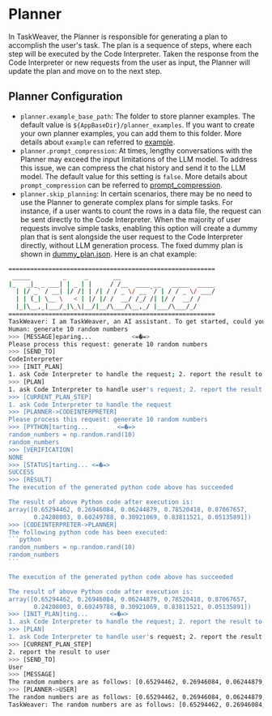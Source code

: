 # Planner

In TaskWeaver, the Planner is responsible for generating a plan to accomplish the user's task.
The plan is a sequence of steps, where each step will be executed by the Code Interpreter.
Taken the response from the Code Interpreter or new requests from the user as input, the Planner will update the plan and move on to the next step.

## Planner Configuration

- `planner.example_base_path`:	The folder to store planner examples. The default value is `${AppBaseDir}/planner_examples`. 
If you want to create your own planner examples, you can add them to this folder. More details about `example` can referred to [example](./example.md).
- `planner.prompt_compression`: At times, lengthy conversations with the Planner may exceed the input limitations of the LLM model. 
To address this issue, we can compress the chat history and send it to the LLM model. The default value for this setting is `false`.
More details about `prompt_compression` can be referred to [prompt_compression](./compression.md).
- `planner.skip_planning`: In certain scenarios, there may be no need to use the Planner to generate complex plans for simple tasks. 
For instance, if a user wants to count the rows in a data file, the request can be sent directly to the Code Interpreter. 
When the majority of user requests involve simple tasks, enabling this option will create a dummy plan that is sent alongside the user request to the Code Interpreter directly, without LLM generation process.
The fixed dummy plan is shown in [dummy_plan.json](../taskweaver/planner/dummy_plan.json).
Here is an chat example:
`````bash
=========================================================
 _____         _     _       __
|_   _|_ _ ___| | _ | |     / /__  ____ __   _____  _____
  | |/ _` / __| |/ /| | /| / / _ \/ __ `/ | / / _ \/ ___/
  | | (_| \__ \   < | |/ |/ /  __/ /_/ /| |/ /  __/ /
  |_|\__,_|___/_|\_\|__/|__/\___/\__,_/ |___/\___/_/
=========================================================
TaskWeaver: I am TaskWeaver, an AI assistant. To get started, could you please enter your request?
Human: generate 10 random numbers
>>> [MESSAGE]eparing...           <=�=>
Please process this request: generate 10 random numbers
>>> [SEND_TO]
CodeInterpreter
>>> [INIT_PLAN]
1. ask Code Interpreter to handle the request; 2. report the result to user <interactively depends on 1>
>>> [PLAN]
1. ask Code Interpreter to handle user's request; 2. report the result to user
>>> [CURRENT_PLAN_STEP]
1. ask Code Interpreter to handle the request
>>> [PLANNER->CODEINTERPRETER]
Please process this request: generate 10 random numbers
>>> [PYTHON]tarting...        <=�=>   
random_numbers = np.random.rand(10)
random_numbers
>>> [VERIFICATION]
NONE
>>> [STATUS]tarting... <=�=>          
SUCCESS
>>> [RESULT]
The execution of the generated python code above has succeeded

The result of above Python code after execution is:
array([0.65294462, 0.26946084, 0.06244879, 0.78520418, 0.87067657,
       0.24208003, 0.60249788, 0.30921069, 0.83811521, 0.05135891])
>>> [CODEINTERPRETER->PLANNER]
The following python code has been executed:
```python
random_numbers = np.random.rand(10)
random_numbers
```

The execution of the generated python code above has succeeded

The result of above Python code after execution is:
array([0.65294462, 0.26946084, 0.06244879, 0.78520418, 0.87067657,
       0.24208003, 0.60249788, 0.30921069, 0.83811521, 0.05135891])
>>> [INIT_PLAN]ting...      <=�=>     
1. ask Code Interpreter to handle the request; 2. report the result to user <interactively depends on 1>
>>> [PLAN]
1. ask Code Interpreter to handle user's request; 2. report the result to user
>>> [CURRENT_PLAN_STEP]
2. report the result to user
>>> [SEND_TO]
User
>>> [MESSAGE]
The random numbers are as follows: [0.65294462, 0.26946084, 0.06244879, 0.78520418, 0.87067657, 0.24208003, 0.60249788, 0.30921069, 0.83811521, 0.05135891]
>>> [PLANNER->USER]
The random numbers are as follows: [0.65294462, 0.26946084, 0.06244879, 0.78520418, 0.87067657, 0.24208003, 0.60249788, 0.30921069, 0.83811521, 0.05135891]
TaskWeaver: The random numbers are as follows: [0.65294462, 0.26946084, 0.06244879, 0.78520418, 0.87067657, 0.24208003, 0.60249788, 0.30921069, 0.83811521, 0.05135891]
`````